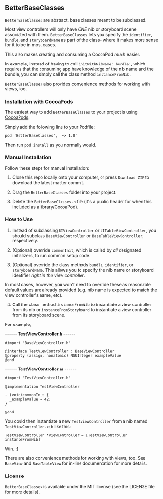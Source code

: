 ## BetterBaseClasses

`BetterBaseClasses` are abstract, base classes meant to be subclassed.

Most view controllers will only have *ONE* nib or storyboard scene associated with them.  `BetterBaseClasses` lets you specify the `identifier`, `bundle`, and `storyboardName`  as part of the class- where it makes more sense for it to be in most cases.

This also makes creating and consuming a CocoaPod *much* easier.
 
In example, instead of having to call `initWithNibName: bundle:`, which requires that the consuming app have knowledge of the nib name and the bundle, you can simply call the class method `instanceFromNib`.

`BetterBaseClasses` also provides convenience methods for working with views, too.

### Installation with CocoaPods

The easiest way to add `BetterBaseClasses` to your project is using <a href="http://cocoapods.org/">CocoaPods</a>. 

Simply add the following line to your Podfile:

    pod 'BetterBaseClasses', '~> 1.0'

Then run `pod install` as you normally would.

### Manual Installation

Follow these steps for manual installation:

1) Clone this repo locally onto your computer, or press `Download ZIP` to download the latest master commit.

2) Drag the `BetterBaseClasses` folder into your project.

3) Delete the `BetterBaseClasses.h` file (it's a public header for when this included as a library/CocoaPod).

### How to Use

1) Instead of subclassing `UIViewController` or `UITableViewController`, you should subclass `BaseViewController` or `BaseTableViewController`, respectively.

2) (Optional) override `commonInit`, which is called by *all* designated initializers, to run common setup code.

3) (Optional) override the class methods `bundle`, `identifier`, or `storyboardName`. This allows you to specify the nib name or storyboard identifier *right in the view controller*.

In most cases, however, you won't need to override these as reasonable default values are already provided (e.g. nib name is expected to match the view controller's name, etc).

4) Call the class method `instanceFromNib` to instantiate a view controller from its nib or `instanceFromStoryboard` to instantiate a view controller from its storyboard scene.

For example,

------ **TestViewController.h** ------
	
    #import "BaseViewController.h"

    @interface TestViewController : BaseViewController
    @property (assign, nonatomic) NSUInteger exampleValue;
    @end

------ **TestViewController.m** ------

    #import "TestViewController.h"

    @implementation TestViewController
    
    - (void)commonInit {      
      _exampleValue = 42;
    }
    
    @end

You could then instantiate a new `TestViewController` from a nib named `TestViewController.xib` like this:

    TestViewController *viewController = [TestViewController instanceFromNib];

Win. :]

There are also convenience methods for working with views, too. See `BaseView` and `BaseTableView` for in-line documentation for more details.

### License

`BetterBaseClasses` is available under the MIT license (see the LICENSE file for more details).

